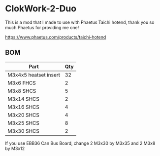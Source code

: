 # ClokWork-2-Duo

This is a mod that I made to use with Phaetus Taichi hotend, thank you so much Phaetus for providing me one!

https://www.phaetus.com/products/taichi-hotend

## BOM

| Part  | Qty |
| ------------- | ------------- |
| M3x4x5 heatset insert  | 32 |
| M3x6 FHCS | 2 |
| M3x8 SHCS | 5 |
| M3x14 SHCS | 2 |
| M3x16 SHCS | 4 |
| M3x20 SHCS | 4 |
| M3x25 SHCS | 8 |
| M3x30 SHCS | 2 |

If you use EBB36 Can Bus Board, change 2 M3x30 by M3x35 and 2 M3x8 by M3x12
